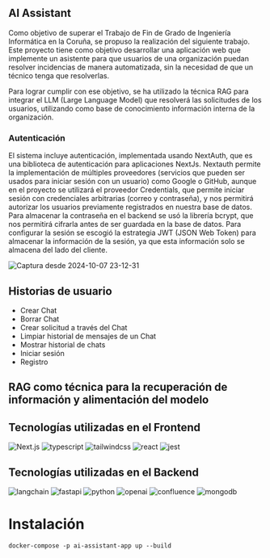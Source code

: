 ## AI Assistant

Como objetivo de superar el Trabajo de Fin de Grado de Ingeniería Informática en la Coruña, se
propuso la realización del siguiente trabajo. Este proyecto tiene como objetivo desarrollar una 
aplicación web que implemente un asistente para que usuarios de una organización puedan 
resolver incidencias de manera automatizada, sin la necesidad de que un técnico tenga que resolverlas. 

Para lograr cumplir con ese objetivo, se ha utilizado la técnica RAG para integrar el LLM 
(Large Language Model) que resolverá las solicitudes de los usuarios, utilizando como base de
conocimiento información interna de la organización.

### Autenticación

El sistema incluye autenticación, implementada usando NextAuth, que es una biblioteca de
autenticación para aplicaciones NextJs. Nextauth permite la implementación de múltiples proveedores (servicios que pueden ser
usados para iniciar sesión con un usuario) como Google o GitHub, aunque en el proyecto
se utilizará el proveedor Credentials, que permite iniciar sesión con credenciales arbitrarias
(correo y contraseña), y nos permitirá autorizar los usuarios previamente registrados en nuestra
base de datos. Para almacenar la contraseña en el backend se usó la librería bcrypt, que
nos permitirá cifrarla antes de ser guardada en la base de datos. Para configurar la sesión se 
escogió la estrategia JWT (JSON Web Token) para almacenar la información de la sesión, ya que esta
información solo se almacena del lado del cliente.

![Captura desde 2024-10-07 23-12-31](https://github.com/user-attachments/assets/c8cf9995-d7dd-449c-9a16-4a6db097e185)

## Historias de usuario
* Crear Chat
* Borrar Chat
* Crear solicitud a través del Chat
* Limpiar historial de mensajes de un Chat
* Mostrar historial de chats
* Iniciar sesión
* Registro

## RAG como técnica para la recuperación de información y alimentación del modelo

## Tecnologías utilizadas en el Frontend

![Next.js](https://img.shields.io/badge/next.js-%23000000.svg?style=for-the-badge&logo=nextdotjs&logoColor=white)
![typescript](https://img.shields.io/badge/typescript-%233178C6.svg?style=for-the-badge&logo=typescript&logoColor=white)
![tailwindcss](https://img.shields.io/badge/tailwindcss-%2306B6D4.svg?style=for-the-badge&logo=tailwindcss&logoColor=white)
![react](https://img.shields.io/badge/react-%2361DAFB.svg?style=for-the-badge&logo=react&logoColor=white)
![jest](https://img.shields.io/badge/jest-%23C21325.svg?style=for-the-badge&logo=jest&logoColor=white)

## Tecnologías utilizadas en el Backend

![langchain](https://img.shields.io/badge/langchain-%231C3C3C.svg?style=for-the-badge&logo=langchain&logoColor=white)
![fastapi](https://img.shields.io/badge/fastapi-%23009688.svg?style=for-the-badge&logo=fastapi&logoColor=white)
![python](https://img.shields.io/badge/python-%233776AB.svg?style=for-the-badge&logo=python&logoColor=white)
![openai](https://img.shields.io/badge/openai-%23412991.svg?style=for-the-badge&logo=openai&logoColor=white)
![confluence](https://img.shields.io/badge/confluence-%23172B4D.svg?style=for-the-badge&logo=confluence&logoColor=white)
![mongodb](https://img.shields.io/badge/mongodb-%2347A248.svg?style=for-the-badge&logo=mongodb&logoColor=white)


# Instalación

    docker-compose -p ai-assistant-app up --build

